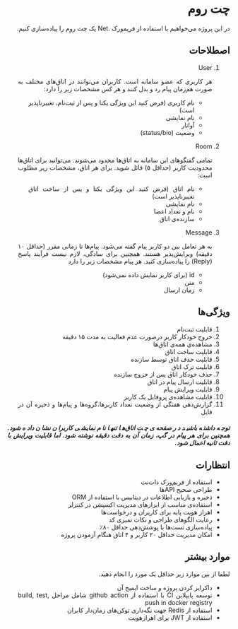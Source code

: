 <div dir="rtl" align="justify">

چت روم
======
در این پروژه می‌خواهیم با استفاده از فریمورک .Net یک چت روم را پیاده‌سازی کنیم.

## اصطلاحات

1. User
   
    هر کاربری که عضو سامانه است. کاربران می‌توانند در اتاق‌های مختلف به صورت هم‌زمان پیام رد و بدل کنند و هر کس مشخصات زیر را دارد:
    - نام کاربری (فرض کنید این ویژگی یکتا و پس از ثبت‌نام، تغییرناپذیر است)
   - نام نمایشی
   - آواتار
   - وضعیت (status/bio)
2. Room
   
   تمامی گفتگوهای این سامانه به اتاق‌ها محدود می‌شوند. می‌توانید برای اتاق‌ها محدودیت کاربر (حداقل ۵) قائل شوید. برای هر اتاق، مشخصات زیر مطلوب است:
   - نام اتاق (فرض کنید این ویژگی یکتا و پس از ساخت اتاق تغییرناپذیر است)
   - نام نمایشی
   - نام و تعداد اعضا
   - سازنده‌ی اتاق
3. Message
   
   به هر تعامل بین دو کاربر پیام گفته می‌شود. پیام‌ها تا زمانی مقرر (حداقل ۱۰ دقیقه) ویرایش‌پذیر هستند. همچنین برای سادگی، لازم نیست فرآیند پاسخ (Reply) را پیاده‌سازی کنید. هر پیام مشخصات زیر را دارد
   - id (برای کاربر نمایش داده نمی‌شود)
   - متن
   - زمان ارسال

## ویژگی‌ها

1. قابلیت ثبت‌نام
2. خروج خودکار کاربر درصورت عدم فعالیت به مدت ۱۵ دقیقه
3. مشاهده‌ی همه‌ی اتاق‌ها
4. قابلیت ساخت اتاق
5. قابلیت حذف اتاق توسط سازنده
6. قابلیت ترک اتاق
7. حذف خودکار اتاق پس از خروج سازنده
8. قابلیت ارسال پیام در اتاق
9. قابلیت ویرایش پیام
10. قابلیت مشاهده‌ی پروفایل یک کاربر
11. گزارش‌دهی هفتگی از وضعیت تعداد کاربرها،گروه‌ها و پیام‌ها و ذخیره آن در فایل


##### توجه داشته باشید در صفحه‌ی چت اتاق‌ها تنها نام نمایشی کاربران نشان داده شود. همچنین برای هر پیام در گپ، زمان آن به دقت دقیقه نوشته شود. اما قابلیت ویرایش با دقت ثانیه اعمال شود.

## انتظارات

- استفاده از فریم‌ورک دات‌نت 
- طراحی صحیح APIها
- ذخیره و بازیابی اطلاعات در دیتابیس با استفاده از ORM
- استفاده‌ی مناسب از ابزازهای مدیریت اکسپشن در کنترلر
- اهراز هویت پایه برای کاربران و درخواست‌ها
- رعایت الگوهای طراحی و نکات تمیزی کد
- پیاده‌سازی تست‌ها با پوشش‌دهی حداقل ۸۰٪
- امکان مدیریت حداقل ۲۰ کاربر و ۴ اتاق هنگام آزمودن پروژه


## موارد بیشتر
لطفا از بین موارد زیر حداقل یک مورد را انجام دهید. 
- داکرایز کردن پروژه و ساخت ایمیج آن
- توسعه پایپلاین CI با استفاده از github action شامل مراحل build, test, push in docker registry
- استفاده از Redis جهت نگه‌داری توکن‌های زمان‌دار کابران
- استفاده از JWT برای اهرازهویت
</div>
